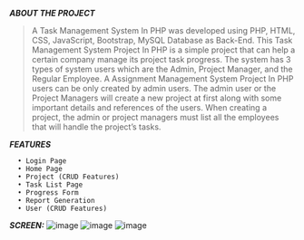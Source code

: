 ***ABOUT THE PROJECT***
> A Task Management System In PHP was developed using PHP, HTML, CSS, JavaScript, Bootstrap, MySQL Database as Back-End.
  This Task Management System Project In PHP is a simple project that can help a certain company manage its project task progress. The system has 3 types of system users which are the Admin, Project Manager, and the Regular Employee.
  A Assignment Management System Project In PHP users can be only created by admin users. The admin user or the Project Managers will create a new project at first along with some important details and references of the users.
  When creating a project, the admin or project managers must list all the employees that will handle the project’s tasks.
>
***FEATURES***
>
```
  •	Login Page
  •	Home Page
  •	Project (CRUD Features)
  •	Task List Page
  •	Progress Form
  •	Report Generation
  •	User (CRUD Features)
```
>
>
***SCREEN:***
![image](https://github.com/DevGeniusIT/Task-manager-system/assets/118427777/6737d289-8fc6-4043-bd77-030b0fdd6f3d)
![image](https://github.com/DevGeniusIT/Task-manager-system/assets/118427777/9949881f-b1cf-4933-a5af-3f6660386d30)
![image](https://github.com/DevGeniusIT/Task-manager-system/assets/118427777/22543c57-ebb6-445d-880e-939b12a72184)


